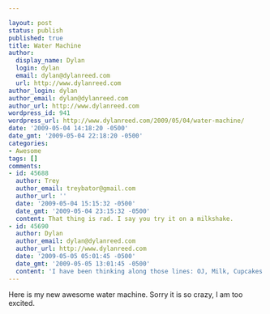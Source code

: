 ```yaml
---

layout: post
status: publish
published: true
title: Water Machine
author:
  display_name: Dylan
  login: dylan
  email: dylan@dylanreed.com
  url: http://www.dylanreed.com
author_login: dylan
author_email: dylan@dylanreed.com
author_url: http://www.dylanreed.com
wordpress_id: 941
wordpress_url: http://www.dylanreed.com/2009/05/04/water-machine/
date: '2009-05-04 14:18:20 -0500'
date_gmt: '2009-05-04 22:18:20 -0500'
categories:
- Awesome
tags: []
comments:
- id: 45688
  author: Trey
  author_email: treybator@gmail.com
  author_url: ''
  date: '2009-05-04 15:15:32 -0500'
  date_gmt: '2009-05-04 23:15:32 -0500'
  content: That thing is rad. I say you try it on a milkshake.
- id: 45690
  author: Dylan
  author_email: dylan@dylanreed.com
  author_url: http://www.dylanreed.com
  date: '2009-05-05 05:01:45 -0500'
  date_gmt: '2009-05-05 13:01:45 -0500'
  content: 'I have been thinking along those lines: OJ, Milk, Cupcakes'
---
```


  
Here is my new awesome water machine. Sorry it is so crazy, I am too excited.
